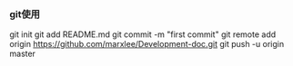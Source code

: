 
### git使用

git init
git add README.md
git commit -m "first commit"
git remote add origin https://github.com/marxlee/Development-doc.git
git push -u origin master

